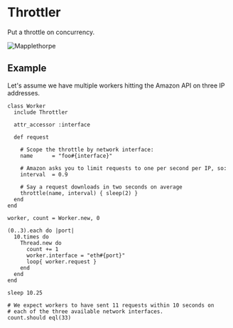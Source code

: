 Throttler
=========

Put a throttle on concurrency.

![Mapplethorpe](http://github.com/papercavalier/throttler/raw/master/mapplethorpe_chains.jpg)

Example
--------

Let's assume we have multiple workers hitting the Amazon API on three IP addresses.

    class Worker
      include Throttler
      
      attr_accessor :interface
      
      def request
        
        # Scope the throttle by network interface:
        name      = "foo#{interface}"
        
        # Amazon asks you to limit requests to one per second per IP, so:
        interval  = 0.9
        
        # Say a request downloads in two seconds on average
        throttle(name, interval) { sleep(2) }
      end
    end
    
    worker, count = Worker.new, 0
    
    (0..3).each do |port|
      10.times do
        Thread.new do
          count += 1
          worker.interface = "eth#{port}"
          loop{ worker.request }
        end
      end
    end
    
    sleep 10.25
    
    # We expect workers to have sent 11 requests within 10 seconds on
    # each of the three available network interfaces.
    count.should eql(33)
